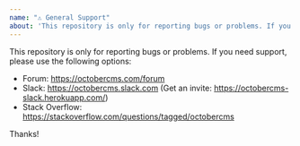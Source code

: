 ```yaml
---
name: "⚠️ General Support"
about: 'This repository is only for reporting bugs or problems. If you need help using OctoberCMS, see: https://octobercms.com/support'
---
```


This repository is only for reporting bugs or problems. If you need support, please use the following options:

- Forum: https://octobercms.com/forum
- Slack: https://octobercms.slack.com (Get an invite: https://octobercms-slack.herokuapp.com/)
- Stack Overflow: https://stackoverflow.com/questions/tagged/octobercms

Thanks!